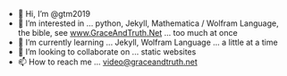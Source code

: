 - 👋 Hi, I’m @gtm2019
- 👀 I’m interested in ... python, Jekyll, Mathematica / Wolfram Language, the bible, see www.GraceAndTruth.Net ... too much at once
- 🌱 I’m currently learning ... Jekyll, Wolfram Language ... a little at a time
- 💞️ I’m looking to collaborate on ... static websites
- 📫 How to reach me ... video@graceandtruth.net

<!---
gtm2019/gtm2019 is a ✨ special ✨ repository because its `README.md` (this file) appears on your GitHub profile.
You can click the Preview link to take a look at your changes.
--->
